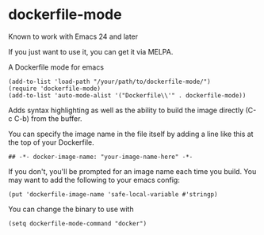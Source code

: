 dockerfile-mode
===============
Known to work with Emacs 24 and later

If you just want to use it, you can get it via MELPA.

A Dockerfile mode for emacs

``` emacs-lisp
(add-to-list 'load-path "/your/path/to/dockerfile-mode/")
(require 'dockerfile-mode)
(add-to-list 'auto-mode-alist '("Dockerfile\\'" . dockerfile-mode))
```

Adds syntax highlighting as well as the ability to build the image
directly (C-c C-b) from the buffer.

You can specify the image name in the file itself by adding a line like this
at the top of your Dockerfile.

``` emacs-lisp
## -*- docker-image-name: "your-image-name-here" -*-
```

If you don't, you'll be prompted for an image name each time you build.
You may want to add the following to your emacs config:

``` emacs-lisp
(put 'dockerfile-image-name 'safe-local-variable #'stringp)
```

You can change the binary to use with
```emacs-lisp
(setq dockerfile-mode-command "docker")
```
